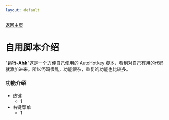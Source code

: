 ```yaml
---
layout: default
---
```


[返回主页](http://wyagd001.github.io)

# [](#header-2) 自用脚本介绍

"**运行-Ahk**"这是一个方便自己使用的 AutoHotkey 脚本，看到对自己有用的代码就添加进来。所以代码很乱，功能很杂，重复的功能也比较多。

### [](#header-3)功能介绍

- 热键
  - 1
- 右键菜单
  - 1